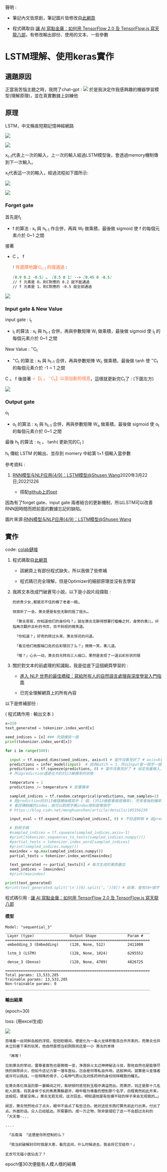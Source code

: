 聲明 : 

- 筆記內文皆原創，筆記圖片皆修改自[此網頁](https://www.youtube.com/watch?v=vTouAvxlphc)

- 程式碼取自:[讓 AI 寫點金庸：如何用 TensorFlow 2.0 及 TensorFlow.js 寫天龍八部](https://leemeng.tw/how-to-generate-interesting-text-with-tensorflow2-and-tensorflow-js.html)，有修改輸出部份、使用的文本、一些參數

# LSTM理解、使用keras實作

## 選題原因

正當我苦惱主題之時，我問了chat-gpt :
![](./pic/Question.png)
於是我決定作我感興趣的機器學習模型(理解原理)，並在真實數據上訓練他

## 原理

LSTM，中文稱長短期記憶神經網路

![](./pic/LSTM00.png)

![](./pic/LSTM01.png)

x<sub>t-1</sub>代表上一次的輸入，上一次的輸入經過LSTM模型後，會透過memory機制傳到下一次輸入。

x<sub>t</sub>代表這一次的輸入，經過流程如下圖所示:

![](./pic/LSTM.png)

![](./pic/LSTM_forget01.png)


### Forget gate

首先是f<sub>t</sub>  

- f 的算法 : x<sub>t</sub> 與 h<sub>t-1</sub> 作合併，再與 W<sub>f</sub> 做乘積，最後做 sigmoid 使 f 的每個元素介於 0~1 之間

接著

- C 。 f

  **<font color =LightSalmon>f 有選擇地讓 C<sub>t-1</sub> 的值通過</font>** :

  ```markdown
  [0.9 0.2 -0.5] 。 [0.5 0 1] --> [0.45 0 -0.5]
  // f 元素是 0，則C對應的 0.2 就不能通過
  // f 元素是 1，則C對應的 -0.5 就全部通過
  ```

![](./pic/LSTM_input01.png)
### Input gate & New Value

input gate : i<sub>t</sub>

- i<sub>t</sub> 的算法 : x<sub>t</sub> 與 h<sub>t-1</sub> 合併，再與參數矩陣 W<sub>i</sub> 做乘積，最後做 sigmoid 使 i<sub>t</sub> 的每個元素介於 0~1 之間

New Value : <sup>~</sup>C<sub>t</sub>

- <sup>~</sup>C<sub>t</sub> 的算法 : x<sub>t</sub> 與 h<sub>t-1</sub> 合併，再與參數矩陣 W<sub>c</sub> 做乘積，最後做 tanh 使 <sup>~</sup>C<sub>t</sub> 的每個元素介於 -1 ~ 1 之間

C 。 f 後接著 **<font color =LightSalmon>+【i<sub>t</sub> 。 <sup>~</sup>C<sub>t</sub>】以添加新的信息</font>**，這樣就更新完C<sub>t</sub>了 : (下圖左方)


![](./pic/LSTM_output01.png)

### Output gate

o<sub>t</sub>

- o<sub>t</sub> 的算法 : x<sub>t</sub> 與 h<sub>t-1</sub> 合併，再與參數矩陣 W<sub>o</sub> 做乘積，最後做 sigmoid 使 o<sub>t</sub> 的每個元素介於 0~1 之間

最後 h<sub>t</sub> 的算法 : o<sub>t</sub> 。 tanh( 更新完的C<sub>t</sub> )

h<sub>t</sub> 傳給 LSTM 的輸出、並存到 momery 中給第 t+1 個輸入當參數


參考資料 :

1. [RNN模型与NLP应用(4/9)：LSTM模型@Shusen Wang](https://www.youtube.com/watch?v=vTouAvxlphc)2020年3月22日;20221226

    - 搭配[github上的ppt](https://github.com/wangshusen/DeepLearning/blob/master/Slides/9_RNN_3.pdf)


因為有了forget gate、input gate 兩者結合的更新機制，所以LSTM可以改善RNN因時間而把前面的數據忘記的缺陷。




圖片來源:[RNN模型与NLP应用(4/9)：LSTM模型@Shusen Wang](https://www.youtube.com/watch?v=vTouAvxlphc)

## 實作

code: [colab鏈接](https://colab.research.google.com/drive/1F4jjKb-jUpKA_geqOhwnZ6poXqkbizkz?usp=sharing)

1. 程式碼取自[此網頁](https://leemeng.tw/how-to-generate-interesting-text-with-tensorflow2-and-tensorflow-js.html)

    - 該網頁上有部份程式缺失，所以我做了些修補

    - 程式碼已完全理解，但是Optimizer的細部原理並沒有去學習

2. 我將文本改成鬥破蒼穹小說，以下是小說片段擷取 :

    ```
    的娇贵少女,都是忍不住的横了老者一眼…

    倾耳听了一会，萧炎便是有些无聊的摇了摇头…

     「萧炎哥哥，你知道他们的身份吗？」就在萧炎无聊得想要打瞌睡之时，身旁的熏儿，纤指再次翻开古朴的书页，目不斜视的微笑道。

     「你知道？」好奇的转过头来，萧炎惊诧的问道。

     「看见他们袍服袖口处的云彩银剑了么？」微微一笑，熏儿道。

     「哦？」心头一动，萧炎目光转向三人袖口，果然是发现了一道云彩形状的银
    ```

3. 關於對文本的前處理的知識點，我是從底下這個網頁學習的 :

    - [進入 NLP 世界的最佳橋樑：寫給所有人的自然語言處理與深度學習入門指南](https://leemeng.tw/shortest-path-to-the-nlp-world-a-gentle-guide-of-natural-language-processing-and-deep-learning-for-everyone.html#3-%E9%96%80%E6%8E%A8%E8%96%A6%E7%9A%84%E7%B7%9A%E4%B8%8A%E8%AA%B2%E7%A8%8B)

    - 已完全理解網頁上的所有內容

以下是修補部份 :

( 程式碼作用 : 輸出文本 )

```python
x=310
text_generated = tokenizer.index_word[x]

seed_indices = [x] ### 先隨機挑一個
print(tokenizer.index_word[x])

for i in range(500):

  input = tf.expand_dims(seed_indices, axis=0) # 當作沒看見好了 # axis=0表示在原有的张量的第一维扩充 # https://blog.csdn.net/hgnuxc_1993/article/details/116941367
  predictions = infer_model(input)  # 因為batch = 1，所以input會一個字一個字讀入 # prediction會是輸入全部字後的下一個字 (以3513維表示，仍是機率，還未成形)
  predictions = tf.squeeze(predictions, 0) # 當作沒看見好了 # 给定张量输入，此操作返回相同类型的张量，并删除所有尺寸为1的尺寸。
  # 所以prediction還是在大約3513維機率的狀態

  temperature = 1
  predictions /= temperature # 影響機率

  sampled_indices = tf.random.categorical(predictions, num_samples=1)
  # 把prediction的3513維隨機抽樣其中 1 個，(3513維都看做是機率)，禿常會抽到機率最大的那維，
  # 會回傳納維的index，就可以對照字典index得到是哪個字
  # https://blog.csdn.net/menghuanshen/article/details/105356239

  input_eval = tf.expand_dims([sampled_indices], 0) # 不知道幹嘛 # 就prediction的3513維

  # 對照字典
  #sampled_indices = tf.squeeze(sampled_indices,axis=-1)
  #print(tokenizer.sequences_to_texts(sampled_indices.numpy()))
  #partial_texts = tokenizer.index_word[sampled_indices]
  #print(sampled_indices.numpy())
  maxindex = np.max(sampled_indices.numpy())
  partial_texts = tokenizer.index_word[maxindex]

  text_generated += partial_texts[0] # 每次生成的東西壘加
  seed_indices = [maxindex]
  #print(maxindex)

print(text_generated)
#print(text_generated.split('\n')[0].split('。')[0]) # 結果，會有50+個字

```

程式碼引用 : [讓 AI 寫點金庸：如何用 TensorFlow 2.0 及 TensorFlow.js 寫天龍八部](https://leemeng.tw/how-to-generate-interesting-text-with-tensorflow2-and-tensorflow-js.html)

#### 模型

```
Model: "sequential_3"
_________________________________________________________________
 Layer (type)                Output Shape              Param #   
=================================================================
 embedding_3 (Embedding)     (128, None, 512)          2411008   

 lstm_3 (LSTM)               (128, None, 1024)         6295552   

 dense_3 (Dense)             (128, None, 4709)         4826725   

=================================================================
Total params: 13,533,285
Trainable params: 13,533,285
Non-trainable params: 0
_________________________________________________________________
```


#### 輸出結果

(epoch=30)

loss: (用excel生成)

![](./pic/loss.png)


```
百噙着一丝同鲜血般的浮现，短短眨眼间，便是化为一条火龙体积极具合炸开来的，而萧炎也并未立刻垂下来的玩笑，他自然是想当初刚刚尚还是一小 萧炎的本体

 「再等！

见到萧炎的举动，雷尊者面色也是微微一变，净莲妖火太过神神秘法斗技，那他自然也是能够尽快的抹除异火，但如今这记力掌一潜车医仙，岂会是何等私自外响，这般神间。就算是斗圣强者或许可以挑战，一些特殊的骨子，心有种气质以及对炼药师的身份同样精致的瞳孔。

在萧炎炼化体涎的那一霎瞬间之时，紫研顿时感觉到玉瓶中满溢而出。而萧厉，则正是那十几名蛇人部落，将其身体寸长的焦黑赛躲避开，眼中极为难看的想到那个名字，白程竟然如此开来，这般招，便是没用。」萧炎无若无视，这次回去，明知道他是有些摸不轻的样子来会无视我的…」

闻言，萧炎恍然地点了点头，眼中不由点了有些泛白。她对这些东西打算先前此行出来。付出了点。外面的话。众人已经抵达。所需要的。成一万之物，除非是侵犯了这一不会超过炎利的 「大天尊-...

....

 「古南海 「这便是你所控制的么？

 「我当初破解封印时我是大患，看完这间，什么时候进去，我会将它交给你！」

玄衣可无福小医仙去了？
```

epoch僅30次便能有人模人樣的結構
